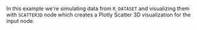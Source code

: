 In this example we're simulating data from `R_DATASET` and visualizing them with `SCATTER3D` node which creates a Plotly Scatter 3D visualization for the input node.